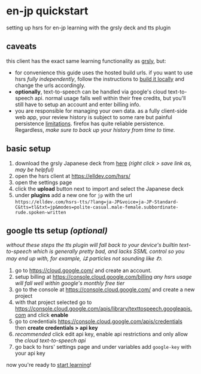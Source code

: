 # en-jp quickstart

setting up hsrs for en-jp learning with the grsly deck and tts plugin

## caveats

this client has the exact same learning functionality as [grsly](https://grsly.com), but:

- for convenience this guide uses the hosted build urls. if you want to use hsrs _fully independently_, follow the instructions to [build it locally](../../readme.md#run-locally) and change the urls accordingly.
- **optionally**, text-to-speech can be handled via google's cloud text-to-speech api. normal usage falls well within their free credits, but you'll still have to setup an account and enter billing info.
- you are responsible for managing your own data. as a fully client-side web app, your review history is subject to some rare but painful persistence [limitations](https://developer.mozilla.org/en-US/docs/Web/API/Storage_API/Storage_quotas_and_eviction_criteria#does_browser-stored_data_persist). firefox has quite reliable persistence. Regardless, _make sure to back up your history from time to time._

## basic setup

1.  download the grsly Japanese deck from [here](https://app.grsly.com/jp.deck.json) _(right click > save link as, may be helpful)_
2.  open the hsrs client at https://elldev.com/hsrs/
3.  open the settings page
4.  click the **upload** button next to import and select the Japanese deck
5.  under **plugins** add a new one for `jp` with the url `https://elldev.com/hsrs-tts/?lang=ja-JP&voice=ja-JP-Standard-C&tts=tl&txt=jp&modes=polite-casual.male-female.subbordinate-rude.spoken-written`

## google tts setup _(optional)_

*without these steps the tts plugin will fall back to your device's builtin text-to-speech which is generally pretty bad, and lacks SSML control so you may end up with, for example, は particles not sounding like わ.*

1. go to https://cloud.google.com/ and create an account.
2. setup billing at https://console.cloud.google.com/billing _any hsrs usage will fall well within google's monthly free tier_
3. go to the console at https://console.cloud.google.com/ and create a new project
4. with that project selected go to https://console.cloud.google.com/apis/library/texttospeech.googleapis.com and click **enable**
5. go to credentials https://console.cloud.google.com/apis/credentials then **create credentials > api key**
6. _recommended_ click edit api key, enable api restrictions and only allow the _cloud text-to-speech api_
7. go back to hsrs' settings page and under variables add `google-key` with your api key

now you're ready to [start learning](./learning.md)!
